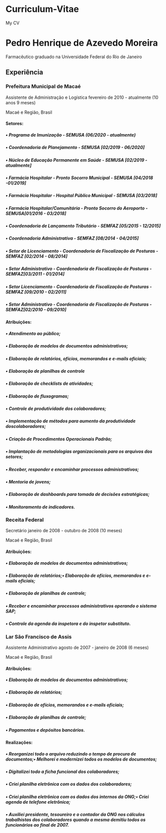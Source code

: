 # Curriculum-Vitae

My CV

# Pedro Henrique de Azevedo Moreira
Farmacêutico graduado na Universidade Federal do Rio de Janeiro

## Experiência

### Prefeitura Municipal de Macaé
Assistente de Administração e Logística fevereiro de 2010 - atualmente (10 anos 9 meses)

Macaé e Região, Brasil

#### Setores:

##### • Programa de Imunização - SEMUSA (06/2020 - atualmente)
##### • Coordenadoria de Planejamento - SEMUSA [02/2019 - 06/2020]
##### • Núcleo de Educação Permanente em Saúde - SEMUSA [02/2019 -atualmente]
##### • Farmácia Hospitalar - Pronto Socorro Municipal - SEMUSA [04/2018 -01/2019]
##### • Farmácia Hospitalar - Hospital Público Municipal - SEMUSA [03/2018]
##### • Farmácia Hospitalar/Comunitária - Pronto Socorro do Aeroporto - SEMUSA[01/2016 - 03/2018]
##### • Coordenadoria de Lançamento Tributário - SEMFAZ [05/2015 - 12/2015]
##### • Coordenadoria Administrativa - SEMFAZ [08/2014 - 04/2015]
##### • Setor de Licenciamento - Coordenadoria de Fiscalização de Posturas -SEMFAZ [02/2014 - 08/2014]
##### • Setor Administrativo - Coordenadoria de Fiscalização de Posturas - SEMFAZ[03/2011 - 01/2014]
##### • Setor Licenciamento - Coordenadoria de Fiscalização de Posturas -SEMFAZ [09/2010 - 02/2011]
##### • Setor Administrativo - Coordenadoria de Fiscalização de Posturas - SEMFAZ[02/2010 - 09/2010]

#### Atribuições:

##### • Atendimento ao público;
##### • Elaboração de modelos de documentos administrativos;
##### • Elaboração de relatórios, ofícios, memorandos e e-mails oficiais;
##### • Elaboração de planilhas de controle
##### • Elaboração de checklists de atividades;
##### • Elaboração de fluxogramas;
##### • Controle de produtividade dos colaboradores;
##### • Implementação de métodos para aumento da produtividade doscolaboradores;
##### • Criação de Procedimentos Operacionais Padrão;
##### • Implantação de metodologias organizacionais para os arquivos dos setores;
##### • Receber, responder e encaminhar processos administrativos;
##### • Mentoria de jovens;
##### • Elaboração de dashboards para tomada de decisões estratégicas;
##### • Monitoramento de indicadores.

### Receita Federal
Secretário
janeiro de 2008 - outubro de 2008 (10 meses)


Macaé e Região, Brasil

#### Atribuições:

##### • Elaboração de modelos de documentos administrativos;
##### • Elaboração de relatórios;• Elaboração de ofícios, memorandos e e-mails oficiais;
##### • Elaboração de planilhas de controle;
##### • Receber e encaminhar processos administrativos operando o sistema SAP;
##### • Controle da agenda da inspetora e do inspetor substituto.

### Lar São Francisco de Assis
Assistente Administrativo
agosto de 2007 - janeiro de 2008 (6 meses)

Macaé e Região, Brasil

#### Atribuições: 

##### • Elaboração de modelos de documentos administrativos;
##### • Elaboração de relatórios;
##### • Elaboração de ofícios, memorandos e e-mails oficiais;
##### • Elaboração de planilhas de controle;
##### • Pagamentos e depósitos bancários.

#### Realizações:
##### • Reorganizei todo o arquivo reduzindo o tempo de procura de documentos;• Melhorei e modernizei todos os modelos de documentos;
##### • Digitalizei todo a ficha funcional dos colaboradores;
##### • Criei planilha eletrônica com os dados dos colaboradores;
##### • Criei planilha eletrônica com os dados dos internos da ONG;• Criei agenda de telefone eletrônica;
##### • Auxiliei presidente, tesoureiro e o contador da ONG nos cálculos trabalhistas dos colaboradores quando a mesma demitiu todos os funcionários ao final de 2007.















